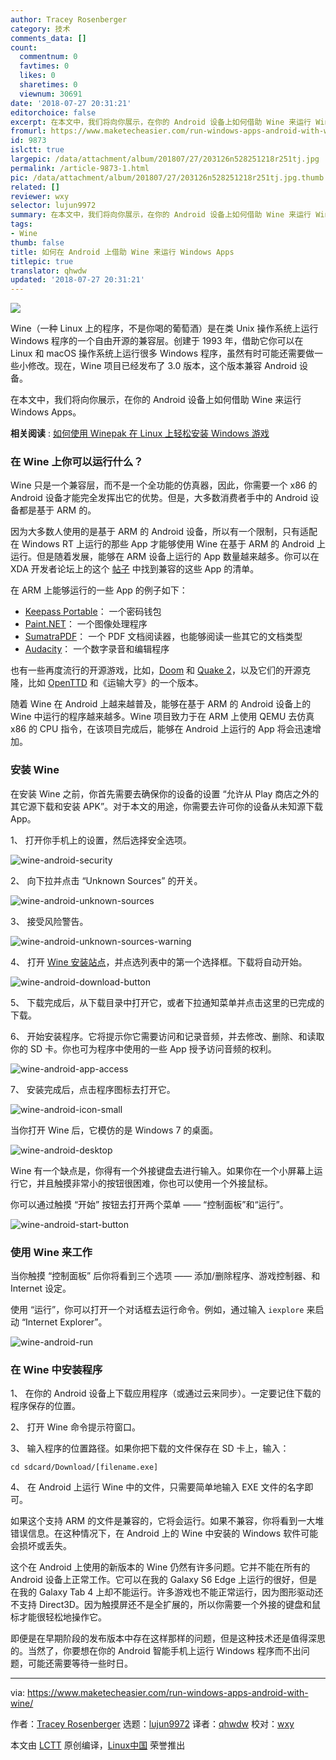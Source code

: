 ```yaml
---
author: Tracey Rosenberger
category: 技术
comments_data: []
count:
  commentnum: 0
  favtimes: 0
  likes: 0
  sharetimes: 0
  viewnum: 30691
date: '2018-07-27 20:31:21'
editorchoice: false
excerpt: 在本文中，我们将向你展示，在你的 Android 设备上如何借助 Wine 来运行 Windows Apps。
fromurl: https://www.maketecheasier.com/run-windows-apps-android-with-wine/
id: 9873
islctt: true
largepic: /data/attachment/album/201807/27/203126n528251218r251tj.jpg
permalink: /article-9873-1.html
pic: /data/attachment/album/201807/27/203126n528251218r251tj.jpg.thumb.jpg
related: []
reviewer: wxy
selector: lujun9972
summary: 在本文中，我们将向你展示，在你的 Android 设备上如何借助 Wine 来运行 Windows Apps。
tags:
- Wine
thumb: false
title: 如何在 Android 上借助 Wine 来运行 Windows Apps
titlepic: true
translator: qhwdw
updated: '2018-07-27 20:31:21'
---
```


![](/data/attachment/album/201807/27/203126n528251218r251tj.jpg)


Wine（一种 Linux 上的程序，不是你喝的葡萄酒）是在类 Unix 操作系统上运行 Windows 程序的一个自由开源的兼容层。创建于 1993 年，借助它你可以在 Linux 和 macOS 操作系统上运行很多 Windows 程序，虽然有时可能还需要做一些小修改。现在，Wine 项目已经发布了 3.0 版本，这个版本兼容 Android 设备。


在本文中，我们将向你展示，在你的 Android 设备上如何借助 Wine 来运行 Windows Apps。


**相关阅读** : [如何使用 Winepak 在 Linux 上轻松安装 Windows 游戏](https://www.maketecheasier.com/winepak-install-windows-games-linux/ "How to Easily Install Windows Games on Linux with Winepak")


### 在 Wine 上你可以运行什么？


Wine 只是一个兼容层，而不是一个全功能的仿真器，因此，你需要一个 x86 的 Android 设备才能完全发挥出它的优势。但是，大多数消费者手中的 Android 设备都是基于 ARM 的。


因为大多数人使用的是基于 ARM 的 Android 设备，所以有一个限制，只有适配在 Windows RT 上运行的那些 App 才能够使用 Wine 在基于 ARM 的 Android 上运行。但是随着发展，能够在 ARM 设备上运行的 App 数量越来越多。你可以在 XDA 开发者论坛上的这个 [帖子](https://forum.xda-developers.com/showthread.php?t=2092348) 中找到兼容的这些 App 的清单。


在 ARM 上能够运行的一些 App 的例子如下：


* [Keepass Portable](http://downloads.sourceforge.net/keepass/KeePass-2.20.1.zip)： 一个密码钱包
* [Paint.NET](http://forum.xda-developers.com/showthread.php?t=2411497)： 一个图像处理程序
* [SumatraPDF](http://forum.xda-developers.com/showthread.php?t=2098594)： 一个 PDF 文档阅读器，也能够阅读一些其它的文档类型
* [Audacity](http://forum.xda-developers.com/showthread.php?t=2103779)： 一个数字录音和编辑程序


也有一些再度流行的开源游戏，比如，[Doom](http://forum.xda-developers.com/showthread.php?t=2175449) 和 [Quake 2](http://forum.xda-developers.com/attachment.php?attachmentid=1640830&amp;amp;d=1358070370)，以及它们的开源克隆，比如 [OpenTTD](http://forum.xda-developers.com/showpost.php?p=36674868&amp;amp;postcount=151) 和《运输大亨》的一个版本。


随着 Wine 在 Android 上越来越普及，能够在基于 ARM 的 Android 设备上的 Wine 中运行的程序越来越多。Wine 项目致力于在 ARM 上使用 QEMU 去仿真 x86 的 CPU 指令，在该项目完成后，能够在 Android 上运行的 App 将会迅速增加。


### 安装 Wine


在安装 Wine 之前，你首先需要去确保你的设备的设置 “允许从 Play 商店之外的其它源下载和安装 APK”。对于本文的用途，你需要去许可你的设备从未知源下载 App。


1、 打开你手机上的设置，然后选择安全选项。


![wine-android-security](/data/attachment/album/201807/27/203127orx496bwud9597dl.png "wine-android-security")


2、 向下拉并点击 “Unknown Sources” 的开关。


![wine-android-unknown-sources](/data/attachment/album/201807/27/203133e1jgzacyag1aaggg.jpg "wine-android-unknown-sources")


3、 接受风险警告。


![wine-android-unknown-sources-warning](/data/attachment/album/201807/27/203136a5q2xjlibl72kspc.png "wine-android-unknown-sources-warning")


4、 打开 [Wine 安装站点](https://dl.winehq.org/wine-builds/android/)，并点选列表中的第一个选择框。下载将自动开始。


![wine-android-download-button](/data/attachment/album/201807/27/203138xwx8j838003666y6.png "wine-android-download-button")


5、 下载完成后，从下载目录中打开它，或者下拉通知菜单并点击这里的已完成的下载。


6、 开始安装程序。它将提示你它需要访问和记录音频，并去修改、删除、和读取你的 SD 卡。你也可为程序中使用的一些 App 授予访问音频的权利。


![wine-android-app-access](/data/attachment/album/201807/27/203143bkkh99l111a96jgt.jpg "wine-android-app-access")


7、 安装完成后，点击程序图标去打开它。


![wine-android-icon-small](/data/attachment/album/201807/27/203145b6u3i29nghh2f4ni.jpg "wine-android-icon-small")


当你打开 Wine 后，它模仿的是 Windows 7 的桌面。


![wine-android-desktop](/data/attachment/album/201807/27/203148w3vudpnokbo866yb.png "wine-android-desktop")


Wine 有一个缺点是，你得有一个外接键盘去进行输入。如果你在一个小屏幕上运行它，并且触摸非常小的按钮很困难，你也可以使用一个外接鼠标。


你可以通过触摸 “开始” 按钮去打开两个菜单 —— “控制面板”和“运行”。


![wine-android-start-button](/data/attachment/album/201807/27/203151e1a6w969k624kk6g.png "wine-android-start-button")


### 使用 Wine 来工作


当你触摸 “控制面板” 后你将看到三个选项 —— 添加/删除程序、游戏控制器、和 Internet 设定。


使用 “运行”，你可以打开一个对话框去运行命令。例如，通过输入 `iexplore` 来启动 “Internet Explorer”。


![wine-android-run](/data/attachment/album/201807/27/203153us1zgl14s4afd4co.png "wine-android-run")


### 在 Wine 中安装程序


1、 在你的 Android 设备上下载应用程序（或通过云来同步）。一定要记住下载的程序保存的位置。


2、 打开 Wine 命令提示符窗口。


3、 输入程序的位置路径。如果你把下载的文件保存在 SD 卡上，输入：



```
cd sdcard/Download/[filename.exe]

```

4、 在 Android 上运行 Wine 中的文件，只需要简单地输入 EXE 文件的名字即可。


如果这个支持 ARM 的文件是兼容的，它将会运行。如果不兼容，你将看到一大堆错误信息。在这种情况下，在 Android 上的 Wine 中安装的 Windows 软件可能会损坏或丢失。


这个在 Android 上使用的新版本的 Wine 仍然有许多问题。它并不能在所有的 Android 设备上正常工作。它可以在我的 Galaxy S6 Edge 上运行的很好，但是在我的 Galaxy Tab 4 上却不能运行。许多游戏也不能正常运行，因为图形驱动还不支持 Direct3D。因为触摸屏还不是全扩展的，所以你需要一个外接的键盘和鼠标才能很轻松地操作它。


即便是在早期阶段的发布版本中存在这样那样的问题，但是这种技术还是值得深思的。当然了，你要想在你的 Android 智能手机上运行 Windows 程序而不出问题，可能还需要等待一些时日。




---


via: <https://www.maketecheasier.com/run-windows-apps-android-with-wine/>


作者：[Tracey Rosenberger](https://www.maketecheasier.com/author/traceyrosenberger/) 选题：[lujun9972](https://github.com/lujun9972) 译者：[qhwdw](https://github.com/qhwdw) 校对：[wxy](https://github.com/wxy)


本文由 [LCTT](https://github.com/LCTT/TranslateProject) 原创编译，[Linux中国](https://linux.cn/) 荣誉推出